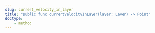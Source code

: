 ```yaml
---
slug: current_velocity_in_layer
title: "public func currentVelocityInLayer(layer: Layer) -> Point"
doctype:
    - method
---
```


